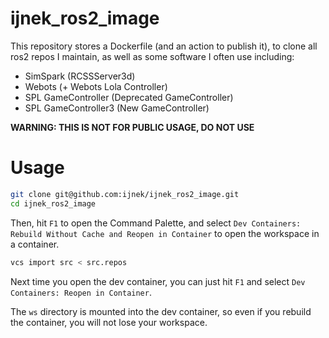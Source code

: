 # ijnek_ros2_image

This repository stores a Dockerfile (and an action to publish it), to clone all ros2 repos I maintain, as well as some software I often use including:

* SimSpark (RCSSServer3d)
* Webots (+ Webots Lola Controller)
* SPL GameController (Deprecated GameController)
* SPL GameController3 (New GameController)

**WARNING: THIS IS NOT FOR PUBLIC USAGE, DO NOT USE**

# Usage

```bash
git clone git@github.com:ijnek/ijnek_ros2_image.git
cd ijnek_ros2_image
```

Then, hit `F1` to open the Command Palette, and select `Dev Containers: Rebuild Without Cache and Reopen in Container` to open the workspace in a container.

```bash
vcs import src < src.repos
```

Next time you open the dev container, you can just hit `F1` and select `Dev Containers: Reopen in Container`.

The `ws` directory is mounted into the dev container, so even if you rebuild the container, you will not lose your workspace.
